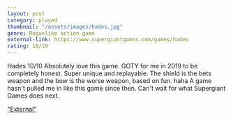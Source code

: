 ```yaml
---
layout: post
category: played
thumbnail: "/assets/images/hades.jpg"
genre: Roguelike action game
external-link: https://www.supergiantgames.com/games/hades
rating: 10/10
---
```

Hades
10/10
Absolutely love this game. GOTY for me in 2019 to be completely honest. Super unique and replayable. The shield is the bets weapon and the bow is the worse weapon, based on fun. haha A game hasn't pulled me in like this game since then. Can't wait for what Supergiant Games does next.

["External"](https://www.supergiantgames.com/games/hades)